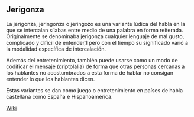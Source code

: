 ## Jerigonza

La jerigonza, jeringonza o jeringozo es una variante lúdica del habla en la que se intercalan sílabas entre medio de una palabra en forma reiterada. Originalmente se denominaba jerigonza cualquier lenguaje de mal gusto, complicado y difícil de entender,1​ pero con el tiempo su significado varió a la modalidad específica de intercalación.

Además del entretenimiento, también puede usarse como un modo de codificar el mensaje (criptolalia) de forma que otras personas cercanas a los hablantes no acostumbrados a esta forma de hablar no consigan entender lo que los hablantes dicen.

Estas variantes se dan como juego o entretenimiento en países de habla castellana como España e Hispanoamérica.

[Wiki](https://es.wikipedia.org/wiki/Jerigonza)
